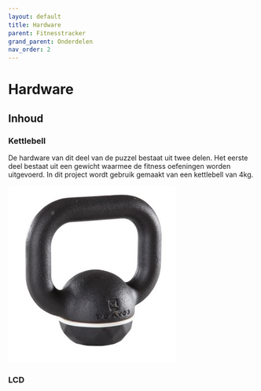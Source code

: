 ```yaml
---
layout: default
title: Hardware
parent: Fitnesstracker
grand_parent: Onderdelen
nav_order: 2
---
```

# Hardware

## Inhoud
### Kettlebell
De hardware van dit deel van de puzzel bestaat uit twee delen. 
Het eerste deel bestaat uit een gewicht waarmee de fitness oefeningen worden uitgevoerd. 
In dit project wordt gebruik gemaakt van een kettlebell van 4kg.

![Kettlebell](Kettlebell.jpg ) 
### LCD

